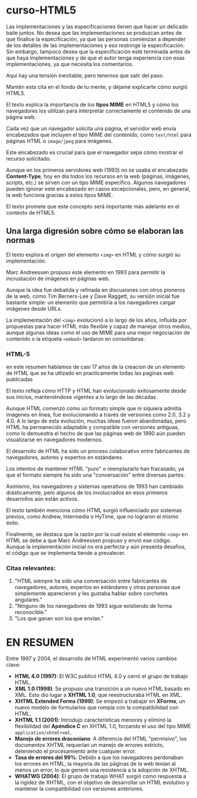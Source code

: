 # curso-HTML5

Las implementaciones y las especificaciones tienen que hacer un delicado baile juntos. 
No desea que las implementaciones se produzcan antes de que finalice la especificación, ya que las personas comienzan a depender de los detalles de las implementaciones y eso restringe la especificación. Sin embargo, tampoco desea que la especificación esté terminada antes de que haya implementaciones y de que el autor tenga experiencia con esas implementaciones, ya que necesita los comentarios.

Aquí hay una tensión inevitable, pero tenemos que salir del paso.

Mantén esta cita en el fondo de tu mente, y déjame explicarte cómo surgió HTML5.

El texto explica la importancia de los **tipos MIME** en HTML5 y cómo los navegadores los utilizan para interpretar correctamente el contenido de una página web. 
        
Cada vez que un navegador solicita una página, el servidor web envía encabezados que incluyen el tipo MIME del contenido, como `text/html` para páginas HTML o `image/jpeg` para imágenes.
        
Este encabezado es crucial para que el navegador sepa cómo mostrar el recurso solicitado.

Aunque en los primeros servidores web (1993) no se usaba el encabezado **Content-Type**, hoy en día todos los recursos en la web (páginas, imágenes, scripts, etc.) se sirven con un tipo MIME específico. Algunos navegadores pueden ignorar este encabezado en casos excepcionales, pero, en general, la web funciona gracias a estos tipos MIME. 
        
El texto promete que este concepto será importante más adelante en el contexto de HTML5.

## Una larga digresión sobre cómo se elaboran las normas

El texto explora el origen del elemento `<img>` en HTML y cómo surgió su implementación. 

Marc Andreessen propuso este elemento en 1993 para permitir la incrustación de imágenes en páginas web. 

Aunque la idea fue debatida y refinada en discusiones con otros pioneros de la web, como Tim Berners-Lee y Dave Raggett, su versión inicial fue bastante simple: un elemento que permitiría a los navegadores cargar imágenes desde URLs. 

La implementación del `<img>` evolucionó a lo largo de los años, influida por propuestas para hacer HTML más flexible y capaz de manejar otros medios, aunque algunas ideas como el uso de MIME para una mejor negociación de contenido o la etiqueta `<embed>` tardaron en consolidarse.
  ###  HTML-5
en este resumen hablamos de casi 17 años de la creacion de un elemento de HTML que se ha utlizado en practicamente todas las paginas web publicadas 

El texto refleja cómo HTTP y HTML han evolucionado exitosamente desde sus inicios, manteniéndose vigentes a lo largo de las décadas. 

Aunque HTML comenzó como un formato simple que ni siquiera admitía imágenes en línea, fue evolucionando a través de versiones como 2.0, 3.2 y 4.0. A lo largo de esta evolución, muchas ideas fueron abandonadas, pero HTML ha permanecido adaptable y compatible con versiones antiguas, como lo demuestra el hecho de que las páginas web de 1990 aún pueden visualizarse en navegadores modernos.

El desarrollo de HTML ha sido un proceso colaborativo entre fabricantes de navegadores, autores y expertos en estándares. 

Los intentos de mantener HTML "puro" o reemplazarlo han fracasado, ya que el formato siempre ha sido una "conversación" entre diversas partes. 

Asimismo, los navegadores y sistemas operativos de 1993 han cambiado drásticamente, pero algunos de los involucrados en esos primeros desarrollos aún están activos.

El texto también menciona cómo HTML surgió influenciado por sistemas previos, como Andrew, Intermedia o HyTime, que no lograron el mismo éxito. 

Finalmente, se destaca que la razón por la cual existe el elemento `<img>` en HTML se debe a que Marc Andreessen propuso y envió ese código. Aunque la implementación inicial no era perfecta y aún presenta desafíos, el código que se implementa tiende a prevalecer.

### Citas relevantes:
1. "HTML siempre ha sido una conversación entre fabricantes de navegadores, autores, expertos en estándares y otras personas que simplemente aparecieron y les gustaba hablar sobre corchetes angulares."
2. "Ninguno de los navegadores de 1993 sigue existiendo de forma reconocible."
3. "Los que ganan son los que envían."

# EN RESUMEN
Entre 1997 y 2004, el desarrollo de HTML experimentó varios cambios clave:

- **HTML 4.0 (1997)**: El W3C publicó HTML 4.0 y cerró el grupo de trabajo HTML.
- **XML 1.0 (1998)**: Se propuso una transición a un nuevo HTML basado en XML. Esto dio lugar a **XHTML 1.0**, que reestructuraba HTML en XML.
- **XHTML Extended Forms (1999)**: Se empezó a trabajar en **XForms**, un nuevo modelo de formularios que rompía con la compatibilidad con HTML.
- **XHTML 1.1 (2001)**: Introdujo características menores y eliminó la flexibilidad del **Apéndice C** en XHTML 1.0, forzando el uso del tipo MIME `application/xhtml+xml`.
- **Manejo de errores draconiano**: A diferencia del HTML "permisivo", los documentos XHTML requerían un manejo de errores estricto, deteniendo el procesamiento ante cualquier error.
- **Tasa de errores del 99%**: Debido a que los navegadores perdonaban los errores en HTML, la mayoría de las páginas de la web tenían al menos un error, lo que generó una resistencia a la adopción de XHTML.
- **WHATWG (2004)**: El grupo de trabajo WHAT surgió como respuesta a la rigidez de XHTML, con el objetivo de desarrollar un HTML evolutivo y mantener la compatibilidad con versiones anteriores.
